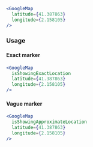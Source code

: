 ```jsx
<GoogleMap
  latitude={41.387863}
  longitude={2.158105}
/>
```

### Usage

#### Exact marker

```jsx
<GoogleMap
  isShowingExactLocation
  latitude={41.387863}
  longitude={2.158105}
/>
```

#### Vague marker

```jsx
<GoogleMap
  isShowingApproximateLocation
  latitude={41.387863}
  longitude={2.158105}
/>
```
